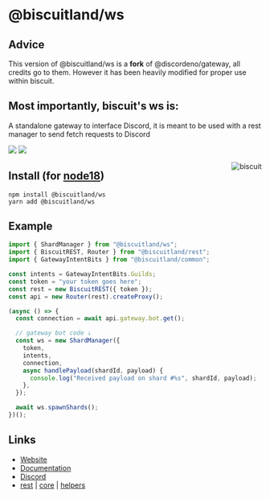 # @biscuitland/ws

## Advice

This version of @biscuitland/ws is a **fork** of @discordeno/gateway, all credits go to them. However it has been heavily modified for proper use within biscuit.

## Most importantly, biscuit's ws is:

A standalone gateway to interface Discord, it is meant to be used with a rest manager to send fetch requests to Discord

[<img src="https://img.shields.io/badge/GitHub-100000?style=for-the-badge&logo=github&logoColor=white">](https://github.com/oasisjs/biscuit)
[<img src="https://img.shields.io/badge/Discord-5865F2?style=for-the-badge&logo=discord&logoColor=white">](https://discord.gg/XNw2RZFzaP)

<img align="right" src="https://raw.githubusercontent.com/oasisjs/biscuit/main/assets/icon.svg" alt="biscuit"/>

## Install (for [node18](https://nodejs.org/en/download/))

```sh-session
npm install @biscuitland/ws
yarn add @biscuitland/ws
```

## Example

```ts
import { ShardManager } from "@biscuitland/ws";
import { BiscuitREST, Router } from "@biscuitland/rest";
import { GatewayIntentBits } from "@biscuitland/common";

const intents = GatewayIntentBits.Guilds;
const token = "your token goes here";
const rest = new BiscuitREST({ token });
const api = new Router(rest).createProxy();

(async () => {
  const connection = await api.gateway.bot.get();

  // gateway bot code ↓
  const ws = new ShardManager({
    token,
    intents,
    connection,
    async handlePayload(shardId, payload) {
      console.log("Received payload on shard #%s", shardId, payload);
    },
  });

  await ws.spawnShards();
})();
```

## Links
* [Website](https://biscuitjs.com/)
* [Documentation](https://docs.biscuitjs.com/)
* [Discord](https://discord.gg/XNw2RZFzaP) 
* [rest](https://www.npmjs.com/package/@biscuitland/rest) | [core](https://www.npmjs.com/package/@biscuitland/core) | [helpers](https://www.npmjs.com/package/@biscuitland/helpers)
